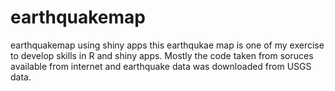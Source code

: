 # earthquakemap
earthquakemap using shiny apps
 this earthqukae map is one of my exercise to develop skills in R and shiny apps. 
Mostly the code taken from soruces available from internet and earthquake data was downloaded from USGS data. 
